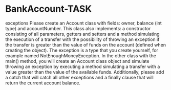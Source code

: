 # BankAccount-TASK
exceptions
Please create an Account class with fields: owner, balance (int type) and accountNumber.
This class also implements: a constructor consisting of all parameters, getters and setters and a method simulating the execution of a transfer with the possibility of throwing an exception if the transfer is greater than the value of funds on the account (defined when creating the object).
The exception is a type that you create yourself, for example named 
NotEnoughMoneyException.
In the other class with the main() method, you will create an Account class object and simulate throwing an exception by executing a method simulating a transfer with a value greater than the value of the available funds. Additionally, please add a catch that will catch all other exceptions and a finally clause that will return the current account balance.
